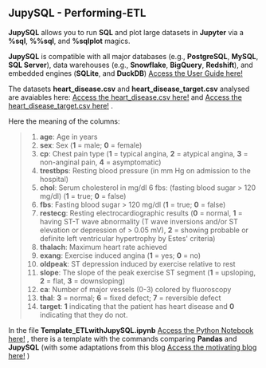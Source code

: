 ## JupySQL - Performing-ETL

**JupySQL** allows you to run **SQL** and plot large datasets in **Jupyter** via a **%sql**, **%%sql**, and **%sqlplot** magics. 

**JupySQL** is compatible with all major databases (e.g., **PostgreSQL**, **MySQL**, **SQL Server**), data warehouses (e.g., **Snowflake**, **BigQuery**, **Redshift**), and embedded engines (**SQLite**, and **DuckDB**) [Access the User Guide here!](https://jupysql.ploomber.io/en/latest/quick-start.html)

The datasets **heart_disease.csv** and **heart_disease_target.csv** analysed are avaiables here: [Access the heart_disease.csv here!](https://github.com/mfigueiro/JupySQL---Performing-ETL/blob/main/heart_disease.csv) and [Access the heart_disease_target.csv here!](https://github.com/mfigueiro/JupySQL---Performing-ETL/blob/main/heart_disease_target.csv) .

Here the meaning of the columns:

> 1. **age**: Age in years
> 2. **sex**: Sex (**1** = male; **0** = female)
> 3. **cp**: Chest pain type (**1** = typical angina, **2** = atypical angina, **3** = non-anginal pain, **4** = asymptomatic)
> 4. **trestbps**: Resting blood pressure (in mm Hg on admission to the hospital)
> 5. **chol**: Serum cholesterol in mg/dl 6 fbs: (fasting blood sugar > 120 mg/dl) (**1** = true; **0** = false)
> 6. **fbs**: Fasting blood sugar > 120 mg/dl (**1** = true; **0** = false)
> 7. **restecg**: Resting electrocardiographic results (**0** = normal, **1** = having ST-T wave abnormality (T wave inversions and/or ST elevation or depression of > 0.05 mV), **2** = showing probable or definite left ventricular hypertrophy by Estes' criteria)
> 8. **thalach**: Maximum heart rate achieved
> 9. **exang**: Exercise induced angina (**1** = yes; **0** = no)
> 10. **oldpeak**: ST depression induced by exercise relative to rest
> 11. **slope**: The slope of the peak exercise ST segment (**1** = upsloping, **2** = flat, **3** = downsloping)
> 12. **ca**: Number of major vessels (0-3) colored by fluoroscopy
>13. **thal**: **3** = normal; **6** = fixed defect; **7** = reversible defect  
> 14. **target**: **1** indicating that the patient has heart disease and **0** indicating that they do not.

In the file **Template_ETLwithJupySQL.ipynb** [Access the Python Notebook here!]() , there is a template with the commands comparing **Pandas** and **JupySQL** (with some adaptations from this blog [Access the motivating blog here!](https://www.kdnuggets.com/2023/05/schedule-run-etls-jupysql-github-actions.html?fbclid=IwAR0uDE5jd6TkoZxysIbEsq7OlMiIHtbP10TU-QO_3-hBp6NKR9gzpofgcCs) )


